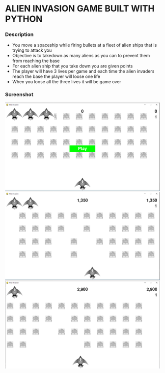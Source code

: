 # ALIEN INVASION GAME BUILT WITH PYTHON

### Description

- You move a spaceship while firing bullets at a fleet of alien ships that is trying to attack you
- Objective is to takedown as many aliens as you can to prevent them from reaching the base  
- For each alien ship that you take down you are given points 
- The player will have 3 lives per game and each time the alien invaders reach the base the player will loose one life
- When you loose all the three lives it will be game over

### Screenshot

![images](./images/ss1.png)
![images](./images/ss2.png)
![images](./images/ss3.png)
